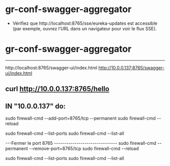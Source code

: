 # gr-conf-swagger-aggregator

* Vérifiez que http://localhost:8765/sse/eureka-updates est accessible (par exemple, ouvrez l’URL dans un navigateur pour voir le flux SSE).


# gr-conf-swagger-aggregator
-----------------------------------------------------
http://localhost:8765/swagger-ui/index.html
http://10.0.0.137:8765/swagger-ui/index.html

curl http://10.0.0.137:8765/hello
-----------------------------------------------------
IN "10.0.0.137" do:
-----------------------------------------------------
sudo firewall-cmd --add-port=8765/tcp --permanent
sudo firewall-cmd --reload

sudo firewall-cmd --list-ports
sudo firewall-cmd --list-all

---Fermer le port 8765 -------------------------------
sudo firewall-cmd --permanent --remove-port=8765/tcp
sudo firewall-cmd --reload

sudo firewall-cmd --list-ports
sudo firewall-cmd --list-all


